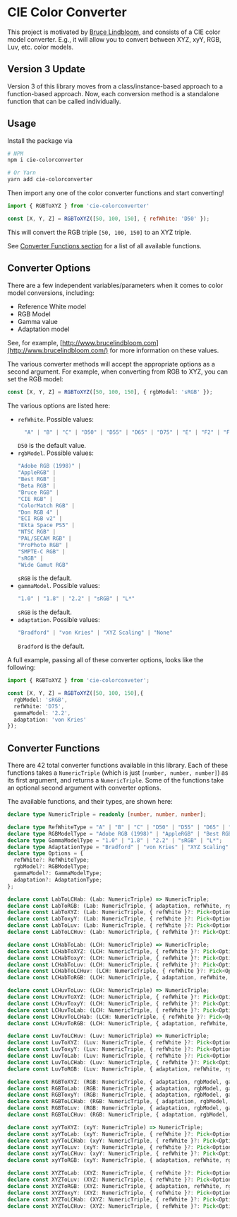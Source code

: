 # CIE Color Converter

This project is motivated by [Bruce Lindbloom](http://www.brucelindbloom.com), and consists of a CIE color model converter. E.g., it will allow you to convert between XYZ, xyY, RGB, Luv, etc. color models.

## Version 3 Update

Version 3 of this library moves from a class/instance-based approach to a function-based approach. Now, each conversion method is a standalone function that can be called individually.

## Usage

Install the package via

```sh
# NPM
npm i cie-colorconverter

# Or Yarn
yarn add cie-colorconverter
```

Then import any one of the color converter functions and start converting!

```js
import { RGBToXYZ } from 'cie-colorconverter'

const [X, Y, Z] = RGBToXYZ([50, 100, 150], { refWhite: 'D50' });
```


This will convert the RGB triple `[50, 100, 150]` to an XYZ triple.

See [Converter Functions section](#converter-functions) for a list of all available functions.

## Converter Options

There are a few independent variables/parameters when it comes to color model conversions, including:

* Reference White model
* RGB Model
* Gamma value
* Adaptation model

See, for example, [http://www.brucelindbloom.com](http://www.brucelindbloom.com/) for more information on these values.

The various converter methods will accept the appropriate options as a second argument. For example, when converting from RGB to XYZ, you can set the RGB model:

```ts
const [X, Y, Z] = RGBToXYZ([50, 100, 150], { rgbModel: 'sRGB' });
```

The various options are listed here:

* `refWhite`. Possible values:
  ```ts
    "A" | "B" | "C" | "D50" | "D55" | "D65" | "D75" | "E" | "F2" | "F7" | "F11"
  ```
  `D50` is the default value.
* `rgbModel`. Possible values:
  ```ts
  "Adobe RGB (1998)" |
  "AppleRGB" |
  "Best RGB" |
  "Beta RGB" |
  "Bruce RGB" |
  "CIE RGB" |
  "ColorMatch RGB" |
  "Don RGB 4" |
  "ECI RGB v2" |
  "Ekta Space PS5" |
  "NTSC RGB" |
  "PAL/SECAM RGB" |
  "ProPhoto RGB" |
  "SMPTE-C RGB" |
  "sRGB" |
  "Wide Gamut RGB"
  ```
  `sRGB` is the default.
* `gammaModel`. Possible values:
  ```ts
  "1.0" | "1.8" | "2.2" | "sRGB" | "L*"
  ```
  `sRGB` is the default.
* `adaptation`. Possible values:
  ```ts
  "Bradford" | "von Kries" | "XYZ Scaling" | "None"
  ```
  `Bradford` is the default.

A full example, passing all of these converter options, looks like the following:

```ts
import { RGBToXYZ } from 'cie-colorconveter';

const [X, Y, Z] = RGBToXYZ([50, 100, 150],{
  rgbModel: 'sRGB',
  refWhite: 'D75',
  gammaModel: '2.2',
  adaptation: 'von Kries'
});
```

## Converter Functions

There are 42 total converter functions available in this library. Each of these functions takes a `NumericTriple` (which is just `[number, number, number]`) as its first argument, and returns a `NumericTriple`. Some of the functions take an optional second argument with converter options.

The available functions, and their types, are shown here:

```ts
declare type NumericTriple = readonly [number, number, number];

declare type RefWhiteType = "A" | "B" | "C" | "D50" | "D55" | "D65" | "D75" | "E" | "F2" | "F7" | "F11";
declare type RGBModelType = "Adobe RGB (1998)" | "AppleRGB" | "Best RGB" | "Beta RGB" | "Bruce RGB" | "CIE RGB" | "ColorMatch RGB" | "Don RGB 4" | "ECI RGB v2" | "Ekta Space PS5" | "NTSC RGB" | "PAL/SECAM RGB" | "ProPhoto RGB" | "SMPTE-C RGB" | "sRGB" | "Wide Gamut RGB";
declare type GammaModelType = "1.0" | "1.8" | "2.2" | "sRGB" | "L*";
declare type AdaptationType = "Bradford" | "von Kries" | "XYZ Scaling" | "None";
declare type Options = {
  refWhite?: RefWhiteType;
  rgbModel?: RGBModelType;
  gammaModel?: GammaModelType;
  adaptation?: AdaptationType;
};

declare const LabToLCHab: (Lab: NumericTriple) => NumericTriple;
declare const LabToRGB: (Lab: NumericTriple, { adaptation, refWhite, rgbModel, gammaModel, }?: Options) => NumericTriple;
declare const LabToXYZ: (Lab: NumericTriple, { refWhite }?: Pick<Options, "refWhite">) => NumericTriple;
declare const LabToxyY: (Lab: NumericTriple, { refWhite }?: Pick<Options, "refWhite">) => NumericTriple;
declare const LabToLuv: (Lab: NumericTriple, { refWhite }?: Pick<Options, "refWhite">) => NumericTriple;
declare const LabToLCHuv: (Lab: NumericTriple, { refWhite }?: Pick<Options, "refWhite">) => NumericTriple;

declare const LCHabToLab: (LCH: NumericTriple) => NumericTriple;
declare const LCHabToXYZ: (LCH: NumericTriple, { refWhite }?: Pick<Options, "refWhite">) => NumericTriple;
declare const LCHabToxyY: (LCH: NumericTriple, { refWhite }?: Pick<Options, "refWhite">) => NumericTriple;
declare const LCHabToLuv: (LCH: NumericTriple, { refWhite }?: Pick<Options, "refWhite">) => NumericTriple;
declare const LCHabToLCHuv: (LCH: NumericTriple, { refWhite }?: Pick<Options, "refWhite">) => NumericTriple;
declare const LCHabToRGB: (LCH: NumericTriple, { adaptation, refWhite, rgbModel, gammaModel, }?: Options) => NumericTriple;

declare const LCHuvToLuv: (LCH: NumericTriple) => NumericTriple;
declare const LCHuvToXYZ: (LCH: NumericTriple, { refWhite }?: Pick<Options, "refWhite">) => NumericTriple;
declare const LCHuvToxyY: (LCH: NumericTriple, { refWhite }?: Pick<Options, "refWhite">) => NumericTriple;
declare const LCHuvToLab: (LCH: NumericTriple, { refWhite }?: Pick<Options, "refWhite">) => NumericTriple;
declare const LCHuvToLCHab: (LCH: NumericTriple, { refWhite }?: Pick<Options, "refWhite">) => NumericTriple;
declare const LCHuvToRGB: (LCH: NumericTriple, { adaptation, refWhite, rgbModel, gammaModel, }?: Options) => NumericTriple;

declare const LuvToLCHuv: (Luv: NumericTriple) => NumericTriple;
declare const LuvToXYZ: (Luv: NumericTriple, { refWhite }?: Pick<Options, "refWhite">) => NumericTriple;
declare const LuvToxyY: (Luv: NumericTriple, { refWhite }?: Pick<Options, "refWhite">) => NumericTriple;
declare const LuvToLab: (Luv: NumericTriple, { refWhite }?: Pick<Options, "refWhite">) => NumericTriple;
declare const LuvToLCHab: (Luv: NumericTriple, { refWhite }?: Pick<Options, "refWhite">) => NumericTriple;
declare const LuvToRGB: (Luv: NumericTriple, { adaptation, refWhite, rgbModel, gammaModel, }?: Options) => NumericTriple;

declare const RGBToXYZ: (RGB: NumericTriple, { adaptation, rgbModel, gammaModel, refWhite, }?: Options) => NumericTriple;
declare const RGBToLab: (RGB: NumericTriple, { adaptation, rgbModel, gammaModel, refWhite, }?: Options) => NumericTriple;
declare const RGBToxyY: (RGB: NumericTriple, { adaptation, rgbModel, gammaModel, refWhite, }?: Options) => NumericTriple;
declare const RGBToLCHab: (RGB: NumericTriple, { adaptation, rgbModel, gammaModel, refWhite, }?: Options) => NumericTriple;
declare const RGBToLuv: (RGB: NumericTriple, { adaptation, rgbModel, gammaModel, refWhite, }?: Options) => NumericTriple;
declare const RGBToLCHuv: (RGB: NumericTriple, { adaptation, rgbModel, gammaModel, refWhite, }?: Options) => NumericTriple;

declare const xyYToXYZ: (xyY: NumericTriple) => NumericTriple;
declare const xyYToLab: (xyY: NumericTriple, { refWhite }?: Pick<Options, "refWhite">) => NumericTriple;
declare const xyYToLCHab: (xyY: NumericTriple, { refWhite }?: Pick<Options, "refWhite">) => NumericTriple;
declare const xyYToLuv: (xyY: NumericTriple, { refWhite }?: Pick<Options, "refWhite">) => NumericTriple;
declare const xyYToLCHuv: (xyY: NumericTriple, { refWhite }?: Pick<Options, "refWhite">) => NumericTriple;
declare const xyYToRGB: (xyY: NumericTriple, { adaptation, refWhite, rgbModel, gammaModel, }?: Options) => NumericTriple;

declare const XYZToLab: (XYZ: NumericTriple, { refWhite }?: Pick<Options, "refWhite">) => NumericTriple;
declare const XYZToLuv: (XYZ: NumericTriple, { refWhite }?: Pick<Options, "refWhite">) => NumericTriple;
declare const XYZToRGB: (XYZ: NumericTriple, { adaptation, refWhite, rgbModel, gammaModel, }?: Options) => NumericTriple;
declare const XYZToxyY: (XYZ: NumericTriple, { refWhite }?: Pick<Options, "refWhite">) => NumericTriple;
declare const XYZToLCHab: (XYZ: NumericTriple, { refWhite }?: Pick<Options, "refWhite">) => NumericTriple;
declare const XYZToLCHuv: (XYZ: NumericTriple, { refWhite }?: Pick<Options, "refWhite">) => NumericTriple;
```
